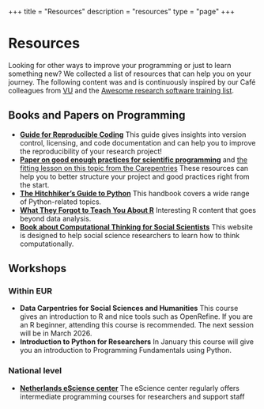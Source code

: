 +++
title = "Resources"
description = "resources"
type = "page"
+++

# Resources

Looking for other ways to improve your programming or just to learn something new?
We collected a list of resources that can help you on your journey.
The following content was and is continuously inspired by our Café colleagues from [VU](https://ubvu.github.io/bytes-and-bites/learning_files/resources.html) and the [Awesome research software training list](https://codeberg.org/open-science-roadmaps/awesome-research-software-training).

## Books and Papers on Programming

- [**Guide for Reproducible Coding**](https://book.the-turing-way.org/reproducible-research/reproducible-research/) This guide gives insights into version control, licensing, and code documentation and can help you to improve the reproducibility of your research project!
- [**Paper on good enough practices for scientific programming**](https://journals.plos.org/ploscompbiol/article?id=10.1371/journal.pcbi.1005510) and [the fitting lesson on this topic from the Carepentries](https://carpentries-lab.github.io/good-enough-practices/03-software.html) These resources can help you to better structure your project and good practices right from the start.
- [**The Hitchhiker’s Guide to Python**](https://docs.python-guide.org) This handbook covers a wide range of Python-related topics.
- [**What They Forgot to Teach You About R**](https://rstats.wtf) Interesting R content that goes beyond data analysis.
- [**Book about Computational Thinking for Social Scientists**](https://jaeyk.github.io/comp_thinking_social_science/) This website is designed to help social science researchers to learn how to think computationally.

## Workshops

### Within EUR
- **Data Carpentries for Social Sciences and Humanities** This course gives an introduction to R and nice tools such as OpenRefine. If you are an R beginner, attending this course is recommended. The next session will be in March 2026.
- **Introduction to Python for Researchers** In January this course will give you an introduction to Programming Fundamentals using Python. 

### National level
- [**Netherlands eScience center**](https://www.esciencecenter.nl/digital-skills/) The eScience center regularly offers intermediate programming courses for researchers and support staff

